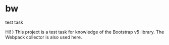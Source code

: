 # bw
test task

Hi! )
This project is a test task for knowledge of the Bootstrap v5 library. The Webpack collector is also used here.
